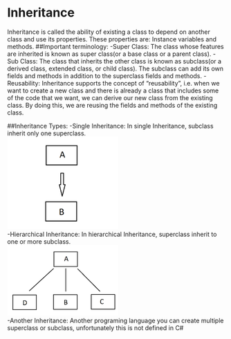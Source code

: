 # Inheritance
Inheritance is called the ability of existing a class to depend on another class and use its properties. These properties are: Instance variables and methods.
##Important terminology:
-Super Class: The class whose features are inherited is known as super class(or a base class or a parent class).
-Sub Class: The class that inherits the other class is known as subclass(or a derived class, extended class, or child class). The subclass can add its own fields and methods in addition to the superclass fields and methods.
-Reusability: Inheritance supports the concept of “reusability”, i.e. when we want to create a new class and there is already a class that includes some of the code that we want, we can derive our new class from the existing class. By doing this, we are reusing the fields and methods of the existing class.

##Inheritance Types:
-Single Inheritance:
In single Inheritance, subclass inherit only one superclass.
</br><img src="https://github.com/Deaglis1197/C-Sharp_OOP.Fundamental/blob/main/Inheritance/diagrams/singleinheritance.png" width="256"/></br>
-Hierarchical Inheritance:
In hierarchical Inheritance, superclass inherit to one or more subclass.
</br><img src="https://github.com/Deaglis1197/C-Sharp_OOP.Fundamental/blob/main/Inheritance/diagrams/hierarchicalheritance.png" width="256" style="margin: auto;"/></br>
-Another Inheritance:
Another programing language you can create multiple superclass or subclass, unfortunately this is not defined in C#

